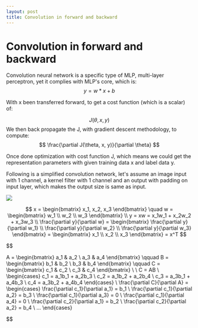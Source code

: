 ```yaml
---
layout: post
title: Convolution in forward and backward
---
```


# Convolution in forward and backward

Convolution neural network is a specific type of MLP, multi-layer perceptron, yet it complies with MLP's core, which is:
$$ y = w*x + b $$

With x been transferred forward, to get a cost function (which is a scalar) of:

$$ J(\theta, x, y) $$
We then back propagate the J, with gradient descent methodology, to compute:
$$ \frac{\partial J(\theta, x, y)}{\partial \theta} $$

Once done optimization with cost function J, which means we could get the representation parameters with given training data x and label data y.

Following is a simplified convolution network, let's assume an image input with 1 channel, a kernel filter with 1 channel and an output with padding on input layer, which makes the output size is same as input.

<img src="{{site.url}}/img/nn027.png">



$$ x = \begin{bmatrix}
x_1, x_2, x_3
\end{bmatrix}
\quad
w = \begin{bmatrix}
w_1 \\ w_2 \\ w_3
\end{bmatrix}
\\
y = xw = x_1w_1 + x_2w_2 + x_3w_3
\\
\frac{\partial y}{\partial w} = \begin{bmatrix}
\frac{\partial y}{\partial w_1} \\ \frac{\partial y}{\partial w_2} \\ \frac{\partial y}{\partial w_3}
\end{bmatrix} = \begin{bmatrix}
x_1 \\ x_2 \\ x_3
\end{bmatrix}
= x^T
$$

$$

A = \begin{bmatrix}
a_1 & a_2 \\ a_3 & a_4
\end{bmatrix}
\qquad
B = \begin{bmatrix}
b_1 & b_2 \\ b_3 & b_4
\end{bmatrix}
\qquad
C = \begin{bmatrix}
c_1 & c_2 \\ c_3 & c_4
\end{bmatrix}
\\
\\
C = AB
\\
\begin{cases}
c_1 = a_1b_1 + a_2b_3 \\
c_2 = a_1b_2 + a_2b_4 \\
c_3 = a_3b_1 + a_4b_3 \\
c_4 = a_3b_2 + a_4b_4
\end{cases}
\\
\frac{\partial C}{\partial A} = \begin{cases}
\frac{\partial c_1}{\partial a_1} = b_1 \\
\frac{\partial c_1}{\partial a_2} = b_3 \\
\frac{\partial c_1}{\partial a_3} = 0 \\
\frac{\partial c_1}{\partial a_4} = 0 \\
\frac{\partial c_2}{\partial a_1} = b_2 \\
\frac{\partial c_2}{\partial a_2} = b_4 \\
...
\end{cases}

$$

